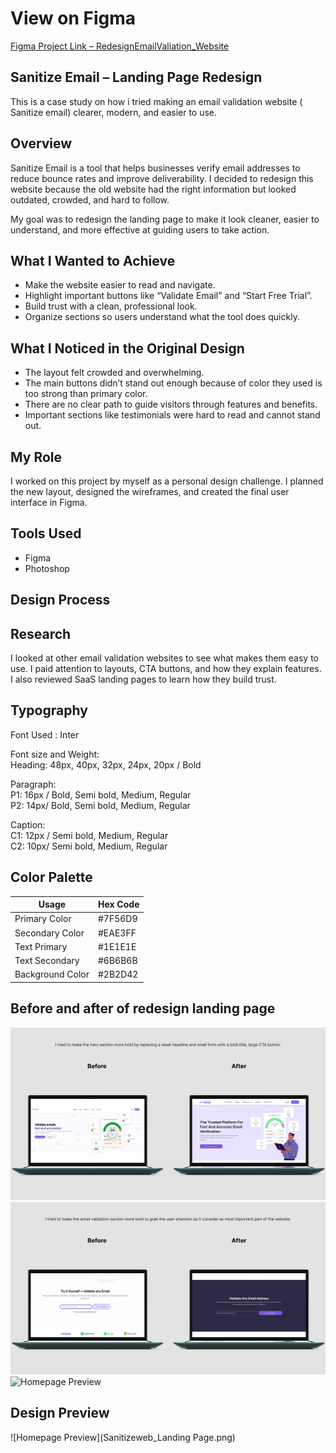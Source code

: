 # View on Figma

[Figma Project Link – RedesignEmailValiation_Website](https://www.figma.com/design/8Y5dcMqK0H0pgY2t87FklT/Sanitize-Email?node-id=0-1&t=6nOewThFsafC7ti4-1)

## Sanitize Email – Landing Page Redesign

This is a case study on how i tried making an email validation website ( Sanitize email) clearer, modern, and easier to use.

## Overview

Sanitize Email is a tool that helps businesses verify email addresses to reduce bounce rates and improve deliverability. I decided to redesign this website because the old website had the right information but looked outdated, crowded, and hard to follow.<br>

My goal was to redesign the landing page to make it look cleaner, easier to understand, and more effective at guiding users to take action.

## What I Wanted to Achieve

- Make the website easier to read and navigate.
- Highlight important buttons like “Validate Email” and “Start Free Trial”.
- Build trust with a clean, professional look.
- Organize sections so users understand what the tool does quickly.

## What I Noticed in the Original Design

- The layout felt crowded and overwhelming.
- The main buttons didn’t stand out enough because of color they used is too strong than primary color.
- There are no clear path to guide visitors through features and benefits.
- Important sections like testimonials were hard to read and cannot stand out.

## My Role

I worked on this project by myself as a personal design challenge. I planned the new layout, designed the wireframes, and created the final user interface in Figma.

## Tools Used

- Figma
- Photoshop

## Design Process

## Research

I looked at other email validation websites to see what makes them easy to use. I paid attention to layouts, CTA buttons, and how they explain features. I also reviewed SaaS landing pages to learn how they build trust.

## Typography

Font Used : Inter<br>

Font size and Weight:<br>
Heading: 48px, 40px, 32px, 24px, 20px / Bold<br>

Paragraph:<br> 
P1: 16px / Bold, Semi bold, Medium, Regular<br>
P2: 14px/ Bold, Semi bold, Medium, Regular<br>

Caption:<br>
C1: 12px / Semi bold, Medium, Regular<br>
C2: 10px/ Semi bold, Medium, Regular<br>

## Color Palette

| Usage            | Hex Code   
|------------------|-----------
| Primary Color    | #7F56D9  
| Secondary Color  | #EAE3FF   
| Text Primary     | #1E1E1E 
| Text Secondary   | #6B6B6B  
| Background Color | #2B2D42   

## Before and after of redesign landing page
![Homepage Preview](Landingpageredesign1.png)
![Homepage Preview](Landingpageredesign2.png)
![Homepage Preview]()

## Design Preview
![Homepage Preview](Sanitizeweb_Landing Page.png)
